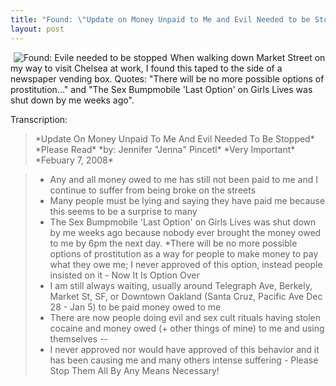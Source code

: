 ```yaml
---
title: "Found: \"Update on Money Unpaid to Me and Evil Needed to be Stopped\""
layout: post
---
```


<a href="/uploads/2008/02/photo-0010.jpg" title="Found: Evile needed to be stopped"><img src="/uploads/2008/02/photo-0010.thumbnail.jpg" alt="Found: Evile needed to be stopped" align="left" hspace="5" /></a>When walking down Market Street on my way to visit Chelsea at work, I found this taped to the side of a newspaper vending box. Quotes: "There will be no more possible options of prostitution..." and "The Sex Bumpmobile 'Last Option' on Girls Lives was shut down by me weeks ago".

Transcription:

> \*Update On Money Unpaid To Me And Evil Needed To Be Stopped\*
> \*Please Read\* \*by: Jennifer "Jenna" Pincetl\*
> \*Very Important\* \*Febuary 7, 2008\*

> * Any and all money owed to me has still not been paid to me and I continue to suffer from being broke on the streets
> * Many people must be lying and saying they have paid me because this seems to be a surprise to many
> * The Sex Bumpmobile 'Last Option' on Girls Lives was shut down by me weeks ago because nobody ever brought the money owed to me by 6pm the next day.
> *There will be no more possible options of prostitution as a way for people to make money to pay what they owe me; I never approved of this option, instead people insisted on it - Now It Is Option Over
> * I am still always waiting, usually around Telegraph Ave, Berkely, Market St, SF, or Downtown Oakland (Santa Cruz, Pacific Ave Dec 28 - Jan 5) to be paid money owed to me
> * There are now people doing evil and sex cult rituals having stolen cocaine and money owed (+ other things of mine) to me and using themselves --
> * I never approved nor would have approved of this behavior and it has been causing me and many others intense suffering - Please Stop Them All By Any Means Necessary!
